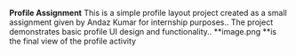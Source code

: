 **Profile Assignment**
This is a simple profile layout project created as a small assignment given by Andaz Kumar for internship purposes..
The project demonstrates basic profile UI design and functionality..
**image.png **is the final view of the profile activity 
